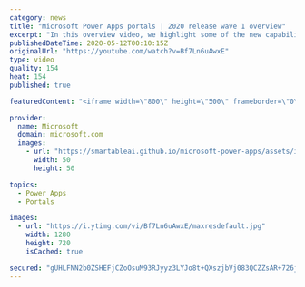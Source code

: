 ```yaml
---
category: news
title: "Microsoft Power Apps portals | 2020 release wave 1 overview"
excerpt: "In this overview video, we highlight some of the new capabilities included in the latest update to Microsoft Power Apps portals.     Here are the capabilities covered:   •    Power BI integration, so you can quickly add Power BI reports, tables, and dashboards to your portals without coding.  •    Themes"
publishedDateTime: 2020-05-12T00:10:15Z
originalUrl: "https://youtube.com/watch?v=Bf7Ln6uAwxE"
type: video
quality: 154
heat: 154
published: true

featuredContent: "<iframe width=\"800\" height=\"500\" frameborder=\"0\" src=\"https://www.youtube.com/embed/Bf7Ln6uAwxE\" allow=\"accelerometer; autoplay; encrypted-media; gyroscope; picture-in-picture\" allowfullscreen></iframe>"

provider:
  name: Microsoft
  domain: microsoft.com
  images:
    - url: "https://smartableai.github.io/microsoft-power-apps/assets/images/organizations/microsoft.com-50x50.jpg"
      width: 50
      height: 50

topics:
  - Power Apps
  - Portals

images:
  - url: "https://i.ytimg.com/vi/Bf7Ln6uAwxE/maxresdefault.jpg"
    width: 1280
    height: 720
    isCached: true

secured: "gUHLFNN2b0ZSHEFjCZoOsuM93RJyyz3LYJo8t+QXszjbVj083QCZZsAR+726jyPPrmUNcoKft0xxslfgKudPTTw9wXm31R+0/ZFU+Lah6/FhYq+gfKipaSofxMFS2BMbe+DTNYm3hxToZNeYWF50bY3gZq/IlXDAscwB2epvPLMu9bG9hHYt0MPRDahb5mZb4aXHczJ9HIzxkhY9S1vHwKHFm9OVxUAGYf6H/q3MLEe7IJzmW2zo5nEFwTTWyxBkNmWN22MLzIr+gdHMk7LpGM+fEAOyvQwsC9eCTdKlepi8YxPIItGODDFuJyGRJUE+50eIRSUw2XXSZ1zGH2mito3tsmW4UNHaelxhhwSeVL0JMxY3012XZIiUOBf/SDym/LyZ71CuVqZ82a3xscOJcw+37YNcGNo7uAtWzWpGXwC1QidBr4yjQMTPPOtfopA7;PpEkAHp6dLIRlah0zngwPw=="
---
```


